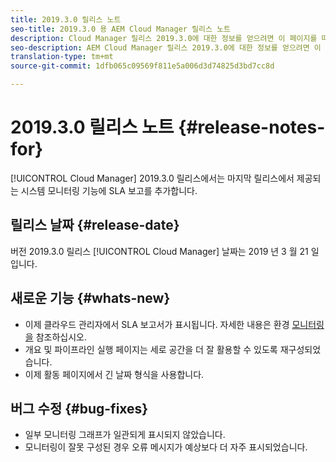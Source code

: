 ```yaml
---
title: 2019.3.0 릴리스 노트
seo-title: 2019.3.0 용 AEM Cloud Manager 릴리스 노트
description: Cloud Manager 릴리스 2019.3.0에 대한 정보를 얻으려면 이 페이지를 따르십시오.
seo-description: AEM Cloud Manager 릴리스 2019.3.0에 대한 정보를 얻으려면 이 페이지를 따르십시오.
translation-type: tm+mt
source-git-commit: 1dfb065c09569f811e5a006d3d74825d3bd7cc8d

---
```



# 2019.3.0 릴리스 노트 {#release-notes-for}

[!UICONTROL Cloud Manager] 2019.3.0 릴리스에서는 마지막 릴리스에서 제공되는 시스템 모니터링 기능에 SLA 보고를 추가합니다.

## 릴리스 날짜 {#release-date}

버전 2019.3.0 릴리스 [!UICONTROL Cloud Manager] 날짜는 2019 년 3 월 21 일입니다.

## 새로운 기능 {#whats-new}

* 이제 클라우드 관리자에서 SLA 보고서가 표시됩니다. 자세한 내용은 환경 [모니터링을](monitor-your-environments.md) 참조하십시오.
* 개요 및 파이프라인 실행 페이지는 세로 공간을 더 잘 활용할 수 있도록 재구성되었습니다.
* 이제 활동 페이지에서 긴 날짜 형식을 사용합니다.

## 버그 수정 {#bug-fixes}

* 일부 모니터링 그래프가 일관되게 표시되지 않았습니다.
* 모니터링이 잘못 구성된 경우 오류 메시지가 예상보다 더 자주 표시되었습니다.
